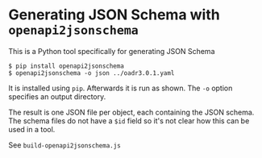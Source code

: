 
# Generating JSON Schema with `openapi2jsonschema`

This is a Python tool specifically for generating JSON Schema

```shell
$ pip install openapi2jsonschema
$ openapi2jsonschema -o json ../oadr3.0.1.yaml
```

It is installed using `pip`.  Afterwards it is run as shown.  The `-o` option specifies an output directory.

The result is one JSON file per object, each containing the JSON schema.  The schema files do not have a `$id` field so it's not clear how this can be used in a tool.

See `build-openapi2jsonschema.js`
